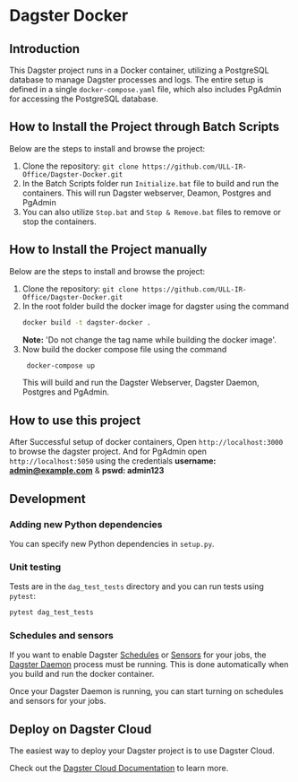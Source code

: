 # Dagster Docker

## Introduction
This Dagster project runs in a Docker container, utilizing a PostgreSQL database to manage Dagster processes and logs. The entire setup is defined in a single `docker-compose.yaml` file, which also includes PgAdmin for accessing the PostgreSQL database.

## How to Install the Project through Batch Scripts
Below are the steps to install and browse the project:

1. Clone the repository:
   ```git clone https://github.com/ULL-IR-Office/Dagster-Docker.git```
2. In the Batch Scripts folder run `Initialize.bat` file to build and run the containers. This will run Dagster webserver, Deamon, Postgres and PgAdmin
3. You can also utilize `Stop.bat` and `Stop & Remove.bat` files to remove or stop the containers.

## How to Install the Project manually
Below are the steps to install and browse the project:

1. Clone the repository:
   ```git clone https://github.com/ULL-IR-Office/Dagster-Docker.git```
2. In the root folder build the docker image for dagster using the command  
      ```bash
    docker build -t dagster-docker .
    ```
   **Note:** 'Do not change the tag name while building the docker image'.
3. Now build the docker compose file using the command
   ```bash
    docker-compose up
    ```
    This will build and run the Dagster Webserver, Dagster Daemon, Postgres and PgAdmin.
    
## How to use this project
After Successful setup of docker containers, Open `http://localhost:3000` to browse the dagster project. And for PgAdmin open `http://localhost:5050` using the credentials **username: admin@example.com** & **pswd: admin123**

## Development

### Adding new Python dependencies

You can specify new Python dependencies in `setup.py`.

### Unit testing

Tests are in the `dag_test_tests` directory and you can run tests using `pytest`:

```bash
pytest dag_test_tests
```

### Schedules and sensors

If you want to enable Dagster [Schedules](https://docs.dagster.io/concepts/partitions-schedules-sensors/schedules) or [Sensors](https://docs.dagster.io/concepts/partitions-schedules-sensors/sensors) for your jobs, the [Dagster Daemon](https://docs.dagster.io/deployment/dagster-daemon) process must be running. This is done automatically when you build and run the docker container.

Once your Dagster Daemon is running, you can start turning on schedules and sensors for your jobs.

## Deploy on Dagster Cloud

The easiest way to deploy your Dagster project is to use Dagster Cloud.

Check out the [Dagster Cloud Documentation](https://docs.dagster.cloud) to learn more.
